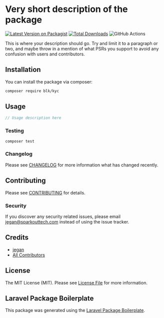 # Very short description of the package

[![Latest Version on Packagist](https://img.shields.io/packagist/v/blk/kyc.svg?style=flat-square)](https://packagist.org/packages/blk/kyc)
[![Total Downloads](https://img.shields.io/packagist/dt/blk/kyc.svg?style=flat-square)](https://packagist.org/packages/blk/kyc)
![GitHub Actions](https://github.com/blk/kyc/actions/workflows/main.yml/badge.svg)

This is where your description should go. Try and limit it to a paragraph or two, and maybe throw in a mention of what PSRs you support to avoid any confusion with users and contributors.

## Installation

You can install the package via composer:

```bash
composer require blk/kyc
```

## Usage

```php
// Usage description here
```

### Testing

```bash
composer test
```

### Changelog

Please see [CHANGELOG](CHANGELOG.md) for more information what has changed recently.

## Contributing

Please see [CONTRIBUTING](CONTRIBUTING.md) for details.

### Security

If you discover any security related issues, please email jegan@sparkouttech.com instead of using the issue tracker.

## Credits

-   [jegan](https://github.com/blk)
-   [All Contributors](../../contributors)

## License

The MIT License (MIT). Please see [License File](LICENSE.md) for more information.

## Laravel Package Boilerplate

This package was generated using the [Laravel Package Boilerplate](https://laravelpackageboilerplate.com).
